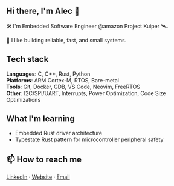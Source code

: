 ## Hi there, I'm Alec 👋

🛠️ I'm Embedded Software Engineer @amazon Project Kuiper 🛰️.

🌲 I like building reliable, fast, and small systems.

## Tech stack

**Languages**: C, C++, Rust, Python  
**Platforms**: ARM Cortex-M, RTOS, Bare-metal  
**Tools**: Git, Docker, GDB, VS Code, Neovim, FreeRTOS  
**Other**: I2C/SPI/UART, Interrupts, Power Optimization, Code Size Optimizations

## What I'm learning

- Embedded Rust driver architecture  
- Typestate Rust pattern for microcontroller peripheral safety

## 📫 How to reach me

[LinkedIn](https://www.linkedin.com/in/alecmatthews/) · [Website](https://alecmatthews.dev) · [Email](mailto:me@alecmatthews.dev)


<!--
**alecmatthews/alecmatthews** is a ✨ _special_ ✨ repository because its `README.md` (this file) appears on your GitHub profile.

Here are some ideas to get you started:

- 🔭 I’m currently working on ...
- 🌱 I’m currently learning ...
- 👯 I’m looking to collaborate on ...
- 🤔 I’m looking for help with ...
- 💬 Ask me about ...
- 📫 How to reach me: ...
- 😄 Pronouns: ...
- ⚡ Fun fact: ...
-->
